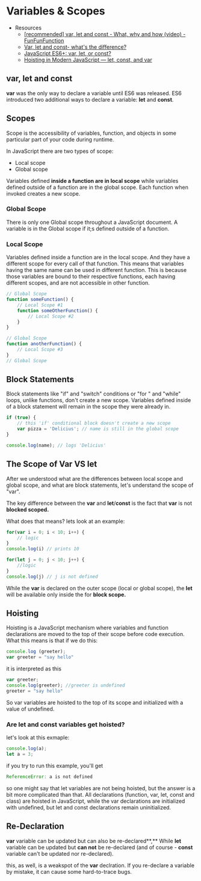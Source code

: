 # Variables & Scopes

- Resources
  - [ [recommended] var, let and const - What, why and how (video) - FunFunFunction](https://www.youtube.com/watch?v=sjyJBL5fkp8)
  - [Var, let and const- what's the difference?](https://dev.to/sarah_chima/var-let-and-const--whats-the-difference-69e)
  - [JavaScript ES6+: var, let, or const?](https://medium.com/javascript-scene/javascript-es6-var-let-or-const-ba58b8dcde75)
  - [Hoisting in Modern JavaScript — let, const, and var](https://blog.bitsrc.io/hoisting-in-modern-javascript-let-const-and-var-b290405adfda)

## var, let and const

**var** was the only way to declare a variable until ES6 was released. ES6 introduced two additional ways to declare a variable: **let** and **const**.

## Scopes

Scope is the accessibility of variables, function, and objects in some particular part of your code during runtime.

In JavaScript there are two types of scope:

- Local scope
- Global scope

Variables defined **inside a function are in local scope** while variables defined outside of a function are in the global scope. Each function when invoked creates a new scope.

### Global Scope

There is only one Global scope throughout a JavaScript document. A variable is in the Global scope if it;s defined outside of a function.

### Local Scope

Variables defined inside a function are in the local scope. And they have a different scope for every call of that function. This means that variables having the same name can be used in different function. This is because those variables are bound to their respective functions, each having different scopes, and are not accessible in other function.

```JavaScript
// Global Scope
function someFunction() {
    // Local Scope #1
    function someOtherFunction() {
        // Local Scope #2
    }
}

// Global Scope
function anotherFunction() {
    // Local Scope #3
}
// Global Scope
```

## Block Statements

Block statements like "if" and "switch" conditions or "for " and "while" loops, unlike functions, don't create a new scope. Variables defined inside of a block statement will remain in the scope they were already in.

```JavaScript
if (true) {
    // this 'if' conditional block doesn't create a new scope
    var pizza = 'Delicius'; // name is still in the global scope
}

console.log(name); // logs 'Delicius'
```

## The Scope of Var VS let

After we understood what are the differences between local scope and global scope, and what are block statements, let's understand the scope of "var".

The key difference between the **var** and **let**/**const** is the fact that **var** is not **blocked scoped.**

What does that means? lets look at an example:

```JavaScript
for(var i = 0; i < 10; i++) {
	// logic
}
console.log(i) // prints 10

for(let j = 0; j < 10; j++) {
	//logic
}
console.log(j) // j is not defined
```

While the **var** is declared on the outer scope (local or global scope), the **let** will be available only inside the for **block scope.**

## Hoisting

Hoisting is a JavaScript mechanism where variables and function declarations are moved to the top of their scope before code execution. What this means is that if we do this:

```JavaScript
console.log (greeter);
var greeter = "say hello"
```

it is interpreted as this

```JavaScript
var greeter;
console.log(greeter); //greeter is undefined
greeter = "say hello"
```

So var variables are hoisted to the top of its scope and initialized with a value of undefined.

### Are let and const variables get hoisted?

let's look at this exmaple:

```JavaScript
console.log(a);
let a = 3;
```

if you try to run this example, you'll get

```JavaScript
ReferenceError: a is not defined
```

so one might say that let variables are not being hoisted, but the answer is a bit more complicated than that. All declarations (function, var, let, const and class) are hoisted in JavaScript, while the var declarations are initialized with undefined, but let and const declarations remain uninitialized.

## Re-Declaration

**var** variable can be updated but can also be re-declared**,** While **let** variable can be updated but **can not** be re-declared (and of course - **const** variable can't be updated nor re-declared).

this, as well, is a weakspot of the **var** declration. If you re-declare a variable by mistake, it can cause some hard-to-trace bugs.
